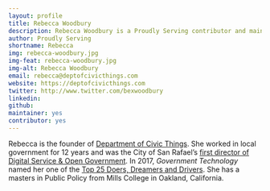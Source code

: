 ```yaml
---
layout: profile
title: Rebecca Woodbury
description: Rebecca Woodbury is a Proudly Serving contributor and maintainer.
author: Proudly Serving
shortname: Rebecca
img: rebecca-woodbury.jpg
img-feat: rebecca-woodbury.jpg
img-alt: Rebecca Woodbury
email: rebecca@deptofcivicthings.com
website: https://deptofcivicthings.com
twitter: http://www.twitter.com/bexwoodbury
linkedin: 
github: 
maintainer: yes
contributor: yes
---
```


Rebecca is the founder of [Department of Civic Things](https://deptofcivicthings.com/). She worked in local government for 12 years and was the City of San Rafael’s [first director of Digital Service & Open Government](https://www.govtech.com/people/San-Rafaels-Woodbury-Takes-Over-as-Data-Analytics-Czar.html). In 2017, *Government Technology* named her one of the [Top 25 Doers, Dreamers and Drivers](http://www.govtech.com/top-25/Rebecca-Woodbury.html). She has a masters in Public Policy from Mills College in Oakland, California.